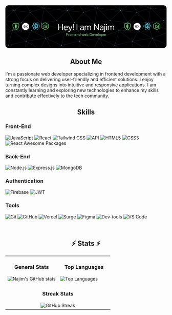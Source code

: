 <img align='center' src='./images/github-header-image.png'/>

<h2 align="center">About Me</h2>

I'm a passionate web developer specializing in frontend development with a strong focus on delivering user-friendly and efficient solutions. I enjoy turning complex designs into intuitive and responsive applications. I am constantly learning and exploring new technologies to enhance my skills and contribute effectively to the tech community.

<h2 align="center">Skills</h2>

### Front-End

![JavaScript](https://img.shields.io/badge/JavaScript-323330?style=for-the-badge&logo=javascript&logoColor=F7DF1E)
![React](https://img.shields.io/badge/React-20232A?style=for-the-badge&logo=react&logoColor=61DAFB)
![Tailwind CSS](https://img.shields.io/badge/Tailwind%20CSS-38B2AC?style=for-the-badge&logo=tailwind-css&logoColor=white)
![API](https://img.shields.io/badge/API-0088cc?style=for-the-badge&logo=api&logoColor=white)
![HTML5](https://img.shields.io/badge/HTML5-E34F26?style=for-the-badge&logo=html5&logoColor=white)
![CSS3](https://img.shields.io/badge/CSS3-1572B6?style=for-the-badge&logo=css3&logoColor=white)
![React Awesome Packages](https://img.shields.io/badge/React%20Awesome%20Packages-20232A?style=for-the-badge&logo=react&logoColor=61DAFB)

### Back-End

![Node.js](https://img.shields.io/badge/Node.js-339933?style=for-the-badge&logo=nodedotjs&logoColor=white)
![Express.js](https://img.shields.io/badge/Express.js-000000?style=for-the-badge&logo=express&logoColor=white)
![MongoDB](https://img.shields.io/badge/MongoDB-4EA94B?style=for-the-badge&logo=mongodb&logoColor=white)

### Authentication

![Firebase](https://img.shields.io/badge/Firebase-FFCA28?style=for-the-badge&logo=firebase&logoColor=white)
![JWT](https://img.shields.io/badge/JWT-000000?style=for-the-badge&logo=JSON%20web%20tokens&logoColor=white)

### Tools

![Git](https://img.shields.io/badge/Git-F05032?style=for-the-badge&logo=git&logoColor=white)
![GitHub](https://img.shields.io/badge/GitHub-181717?style=for-the-badge&logo=github&logoColor=white)
![Vercel](https://img.shields.io/badge/Vercel-000000?style=for-the-badge&logo=vercel&logoColor=white)
![Surge](https://img.shields.io/badge/Surge-181717?style=for-the-badge&logo=surge&logoColor=white)
![Figma](https://img.shields.io/badge/Figma-F24E1E?style=for-the-badge&logo=figma&logoColor=white)
![Dev-tools](https://img.shields.io/badge/Dev--tools-000000?style=for-the-badge&logo=googlechrome&logoColor=white)
![VS Code](https://img.shields.io/badge/VS%20Code-0078d4?style=for-the-badge&logo=visual-studio-code&logoColor=white)

<br />

<h2 align="center">⚡ Stats ⚡</h2>

<div align="center">

  <!-- Two-column layout -->
  <table>
    <tr>
      <td valign="top" width="50%">
        <!-- General Stats -->
        <h3 align="center">General Stats</h3>
        <img align="center" width='100%' src="https://github-readme-stats.vercel.app/api?username=najim2004&show_icons=true&theme=radical&count_private=true" alt="Najim's GitHub stats"/>
      </td>
      <td valign="top" width="50%">
        <!-- Top Languages -->
        <h3 align="center">Top Languages</h3>
        <img align="center" width='100%' src="https://github-readme-stats.vercel.app/api/top-langs/?username=najim2004&layout=compact&theme=radical&langs_count=10" alt="Top Languages"/>
      </td>
    </tr>
    <tr>
      <td colspan="2" align="center">
        <!-- Streak Stats spanning two columns -->
        <h3 align="center">Streak Stats</h3>
        <img align="center" width='100%' src="https://github-readme-streak-stats.herokuapp.com/?user=najim2004&theme=radical" alt="GitHub Streak"/>
      </td>
    </tr>
  </table>

</div>
